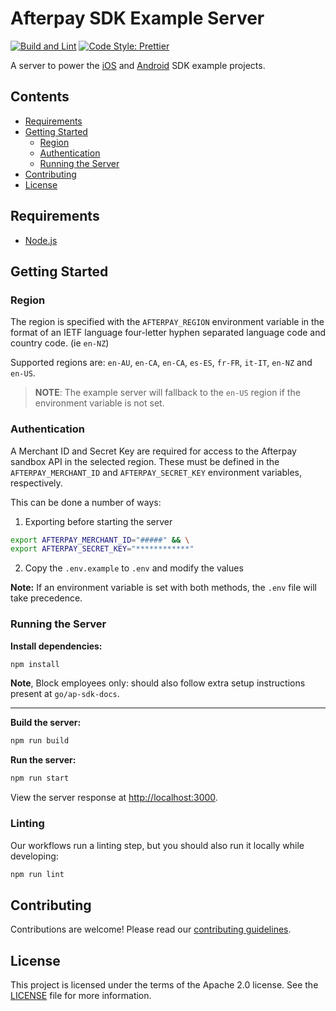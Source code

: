 # Afterpay SDK Example Server

[![Build and Lint][build-status-badge]][build-status] [![Code Style: Prettier][code-style-badge]][prettier]

A server to power the [iOS][ios-example] and [Android][android-example] SDK example projects.

## Contents

- [Requirements](#requirements)
- [Getting Started](#getting-started)
  - [Region](#region)
  - [Authentication](#authentication)
  - [Running the Server](#running-the-server)
- [Contributing](#contributing)
- [License](#license)

## Requirements

- [Node.js][node]

## Getting Started

### Region

The region is specified with the `AFTERPAY_REGION` environment variable in the format of an IETF language four-letter hyphen separated language code and country code. (ie `en-NZ`)

Supported regions are: `en-AU`, `en-CA`, `en-CA`, `es-ES`, `fr-FR`, `it-IT`, `en-NZ` and `en-US`.

> **NOTE**: The example server will fallback to the `en-US` region if the environment variable is not set.

### Authentication

A Merchant ID and Secret Key are required for access to the Afterpay sandbox API in the selected region. These must be defined in the `AFTERPAY_MERCHANT_ID` and `AFTERPAY_SECRET_KEY` environment variables, respectively.

This can be done a number of ways:

1. Exporting before starting the server
```sh
export AFTERPAY_MERCHANT_ID="#####" && \
export AFTERPAY_SECRET_KEY="************"
```

2. Copy the `.env.example` to `.env` and modify the values

**Note:** If an environment variable is set with both methods, the `.env` file will take precedence.

### Running the Server

**Install dependencies:**

```sh
npm install
```

**Note**, Block employees only: should also follow extra  setup instructions present at `go/ap-sdk-docs`.

---
**Build the server:**

```sh
npm run build
```

**Run the server:**

```sh
npm run start
```

View the server response at [http://localhost:3000][localhost].

### Linting

Our workflows run a linting step, but you should also run it locally while developing:

```sh
npm run lint
````

## Contributing

Contributions are welcome! Please read our [contributing guidelines][contributing].

## License

This project is licensed under the terms of the Apache 2.0 license. See the [LICENSE][license] file for more information.

<!-- Links: -->
[android-example]: https://github.com/afterpay/sdk-android/tree/master/example
[build-status]: https://github.com/afterpay/sdk-example-server/actions?query=workflow%3A%22Build+and+Lint%22+event%3Apush+branch%3Amaster
[build-status-badge]: https://github.com/afterpay/sdk-example-server/workflows/Build%20and%20Lint/badge.svg?branch=master&event=push
[code-style-badge]: https://img.shields.io/badge/code_style-prettier-ff69b4.svg
[contributing]: CONTRIBUTING.md
[dot-env]: https://github.com/motdotla/dotenv#readme
[ios-example]: https://github.com/afterpay/sdk-ios/tree/master/Example
[license]: LICENSE
[localhost]: http://localhost:3000
[node]: https://github.com/nodejs/node
[prettier]: https://github.com/prettier/prettier
[region]: https://github.com/afterpay/sdk-example-server/blob/master/src/Region.ts
